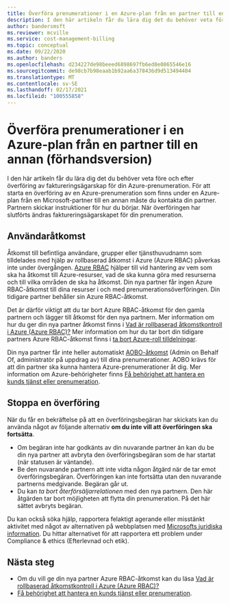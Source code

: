 ```yaml
---
title: Överföra prenumerationer i en Azure-plan från en partner till en annan (förhandsversion)
description: I den här artikeln får du lära dig det du behöver veta före och efter överföring av faktureringsägarskap för din Azure-prenumeration.
author: bandersmsft
ms.reviewer: mcville
ms.service: cost-management-billing
ms.topic: conceptual
ms.date: 09/22/2020
ms.author: banders
ms.openlocfilehash: d234227de98beeed6898697fb6ed8e0865546e16
ms.sourcegitcommit: de98cb7b98eaab1b92aa6a378436d9d513494404
ms.translationtype: MT
ms.contentlocale: sv-SE
ms.lasthandoff: 02/17/2021
ms.locfileid: "100555858"
---
```

# <a name="transfer-subscriptions-under-an-azure-plan-from-one-partner-to-another-preview"></a>Överföra prenumerationer i en Azure-plan från en partner till en annan (förhandsversion)

I den här artikeln får du lära dig det du behöver veta före och efter överföring av faktureringsägarskap för din Azure-prenumeration. För att starta en överföring av en Azure-prenumeration som finns under en Azure-plan från en Microsoft-partner till en annan måste du kontakta din partner. Partnern skickar instruktioner för hur du börjar. När överföringen har slutförts ändras faktureringsägarskapet för din prenumeration.

## <a name="user-access"></a>Användaråtkomst

Åtkomst till befintliga användare, grupper eller tjänsthuvudnamn som tilldelades med hjälp av rollbaserad åtkomst i Azure (Azure RBAC) påverkas inte under övergången. [Azure RBAC](../../role-based-access-control/overview.md) hjälper till vid hantering av vem som ska ha åtkomst till Azure-resurser, vad de ska kunna göra med resurserna och till vilka områden de ska ha åtkomst. Din nya partner får ingen Azure RBAC-åtkomst till dina resurser i och med prenumerationsöverföringen. Din tidigare partner behåller sin Azure RBAC-åtkomst.

Det är därför viktigt att du tar bort Azure RBAC-åtkomst för den gamla partnern och lägger till åtkomst för den nya partnern. Mer information om hur du ger din nya partner åtkomst finns i [Vad är rollbaserad åtkomstkontroll i Azure (Azure RBAC)?](../../role-based-access-control/overview.md) Mer information om hur du tar bort din tidigare partners Azure RBAC-åtkomst finns i [ta bort Azure-roll tilldelningar](../../role-based-access-control/role-assignments-remove.md).

Din nya partner får inte heller automatiskt [AOBO-åtkomst](https://channel9.msdn.com/Series/cspdev/Module-11-Admin-On-Behalf-Of-AOBO) (Admin on Behalf Of, administratör på uppdrag av) till dina prenumerationer. AOBO krävs för att din partner ska kunna hantera Azure-prenumerationer åt dig. Mer information om Azure-behörigheter finns [Få behörighet att hantera en kunds tjänst eller prenumeration](/partner-center/customers-revoke-admin-privileges).

## <a name="stop-a-transfer"></a>Stoppa en överföring

När du får en bekräftelse på att en överföringsbegäran har skickats kan du använda något av följande alternativ **om du inte vill att överföringen ska fortsätta**.

- Om begäran inte har godkänts av din nuvarande partner än kan du be din nya partner att avbryta den överföringsbegäran som de har startat (när statusen är väntande).
- Be den nuvarande partnern att inte vidta någon åtgärd när de tar emot överföringsbegäran. Överföringen kan inte fortsätta utan den nuvarande partnerns medgivande. Begäran går ut.
- Du kan _ta bort återförsäljarrelationen_ med den nya partnern. Den här åtgärden tar bort möjligheten att flytta din prenumeration. På det här sättet avbryts begäran.

Du kan också söka hjälp, rapportera felaktigt agerande eller misstänkt aktivitet med något av alternativen på webbplatsen med [Microsofts juridiska information](https://www.microsoft.com/legal/). Du hittar alternativet för att rapportera ett problem under Compliance & ethics (Efterlevnad och etik).

## <a name="next-steps"></a>Nästa steg

- Om du vill ge din nya partner Azure RBAC-åtkomst kan du läsa [Vad är rollbaserad åtkomstkontroll i Azure (Azure RBAC)?](../../role-based-access-control/overview.md)
- [Få behörighet att hantera en kunds tjänst eller prenumeration](/partner-center/customers-revoke-admin-privileges).